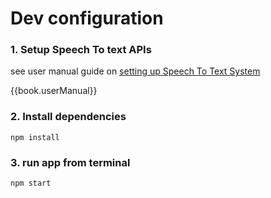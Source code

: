 # Dev configuration

### 1. Setup Speech To text APIs 

see user manual guide on [setting up Speech To Text System]({{book.userManual}} )

{{book.userManual}} 

### 2. Install dependencies 

```
npm install
```

### 3. run app from terminal 


```
npm start 
```